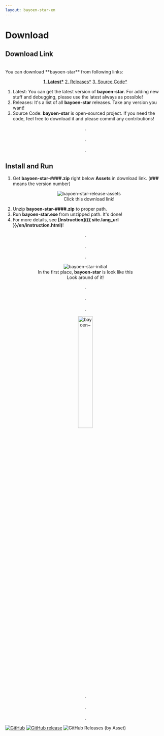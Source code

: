 ```yaml
---
layout: bayoen-star-en
---
```


# Download

## Download Link
<br/>
You can download **bayoen-star** from following links:
<p align="center">
    <a href="https://github.com/bayoen/bayoen-star-exe/releases/latest" target="_blank" class="in-btn"><strong>1. Latest*</strong></a>
    <a href="https://github.com/bayoen/bayoen-star-exe/releases" target="_blank" class="in-btn">2. Releases*</a>
    <a href="https://github.com/bayoen/bayoen-star-exe" target="_blank" class="in-btn">3. Source Code*</a>
</p>

1. Latest: You can get the latest version of **bayoen-star**. For adding new stuff and debugging, please use the latest always as possible!
2. Releases: It's a list of all **bayoen-star** releases. Take any version you want!
3. Source Code: **bayoen-star** is open-sourced project. If you need the code, feel free to download it and please commit any contributions!

<p align="center">
.<br/><br/>
.<br/><br/>
.
</p>

## Install and Run

1. Get **bayoen-star-####.zip** right below **Assets** in download link. (**###** means the version number)
    <p align="center">
        <img src="{{ site.lang_url }}/res/bayoen-star-release-assets.png" class="shadow-box" alt="bayoen-star-release-assets"/>
        <br/><span>Click this download link!</span>
    </p>
2. Unzip **bayoen-star-####.zip** to proper path.
3. Run **bayoen-star.exe** from unzipped path. It's done!
4. For more details, see **[Instruction]({{ site.lang_url }}/en/instruction.html)**!

<p align="center">
.<br/><br/>
.<br/><br/>
.
</p>

<p align="center">
    <img src="{{ site.lang_url }}/res/bayoen-star-initial.png" class="shadow-box" alt="bayoen-star-initial"/>
    <br/><span>In the first place, <strong>bayoen-star</strong> is look like this</span>
    <br/><span>Look around of it!</span>
</p>

<p align="center">
.<br/><br/>
.<br/><br/>
.
</p>

<p align="center">
   <img src="{{ site.lang_url }}/res/dailycarbuncle_kirbuncle.png" class="box" width="30%" alt="bayoen~"/>
</p>

<p align="center">
.<br/><br/>
.<br/><br/>
.
</p>

[![GitHub](https://img.shields.io/github/license/mashape/apistatus.svg?style=flat-square)](https://github.com/bayoen/bayoen-star-exe/blob/master/LICENSE)
[![GitHub release](https://img.shields.io/github/release/bayoen/bayoen-star-exe.svg?style=flat-square)](https://github.com/bayoen/bayoen-star-exe/releases/latest)
![GitHub Releases (by Asset)](https://img.shields.io/github/downloads/bayoen/bayoen-star-exe/latest/bayoen-star-0.0.13.zip.svg?style=flat-square)